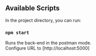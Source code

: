 ## Available Scripts

In the project directory, you can run:

### `npm start`

Runs the back-end in the postman mode.\
Configure URL to [http://localhost:5000]


